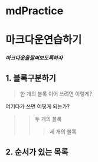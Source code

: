 # mdPractice

# 마크다운연습하기
##### 마크다운을잘써보도록하자

## 1. 블록구분하기
> 한 개의 블록
> 이어 쓰려면 이렇게? 

여기다가 쓰면 어떻게 되는가?
> > 두 개의 블록
> > > 세 개의 블록

## 2. 순서가 있는 목록
